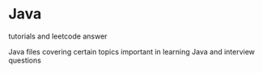 # Java
tutorials and leetcode answer

Java files covering certain topics important in learning Java and interview questions
